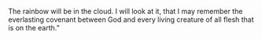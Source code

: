The rainbow will be in the cloud. I will look at it, that I may remember the everlasting covenant between God and every living creature of all flesh that is on the earth.”